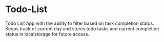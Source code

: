 # Todo-List

Todo List App with the ability to filter based on task completion status. Keeps track of current day and stores todo tasks 
and current completion status in localstorage for future access. 
